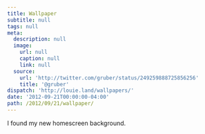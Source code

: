 ```yaml
---
title: Wallpaper
subtitle: null
tags: null
meta:
  description: null
  image:
    url: null
    caption: null
    link: null
  source:
    url: 'http://twitter.com/gruber/status/249259888725856256'
    title: '@gruber'
dispatch: 'http://louie.land/wallpapers/'
date: '2012-09-21T00:00:00-04:00'
path: /2012/09/21/wallpaper/
---
```


I found my new homescreen background.

[oldLink]: http://mantia.me/wallpaper/

